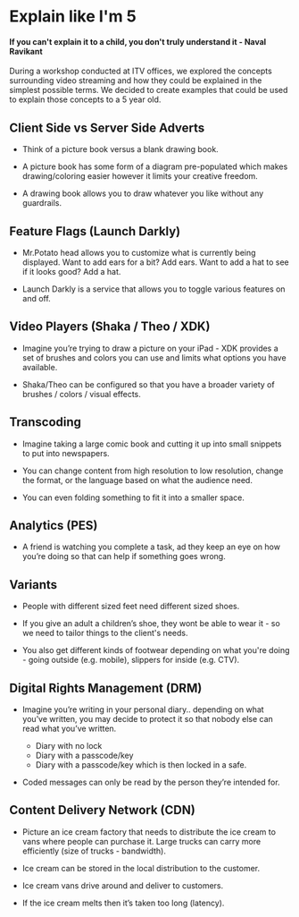 # Explain like I'm 5

#### If you can't explain it to a child, you don't truly understand it - Naval Ravikant

During a workshop conducted at ITV offices, we explored the concepts surrounding video streaming and how they could be explained in the simplest possible terms. We decided to create examples that could be used to explain those concepts to a 5 year old.

## Client Side vs Server Side Adverts
- Think of a picture book versus a blank drawing book.

- A picture book has some form of a diagram pre-populated which makes drawing/coloring easier however it limits your creative freedom.

- A drawing book allows you to draw whatever you like without any guardrails.

## Feature Flags (Launch Darkly)
- Mr.Potato head allows you to customize what is currently being displayed. Want to add ears for a bit? Add ears. Want to add a hat to see if it looks good? Add a hat.

- Launch Darkly is a service that allows you to toggle various features on and off.

## Video Players (Shaka / Theo / XDK)
- Imagine you’re trying to draw a picture on your iPad - XDK provides a set of brushes and colors you can use and limits what options you have available.

- Shaka/Theo can be configured so that you have a broader variety of brushes / colors / visual effects.

## Transcoding
- Imagine taking a large comic book and cutting it up into small snippets to put into newspapers.

- You can change content from high resolution to low resolution, change the format, or the language based on what the audience need.

- You can even folding something to fit it into a smaller space.

## Analytics (PES)
- A friend is watching you complete a task, ad they keep an eye on how you’re doing so that can help if something goes wrong.

## Variants
- People with different sized feet need different sized shoes.

- If you give an adult a children’s shoe, they wont be able to wear it - so we need to tailor things to the client's needs.

- You also get different kinds of footwear depending on what you're doing - going outside (e.g. mobile), slippers for inside (e.g. CTV).

## Digital Rights Management (DRM)
- Imagine you’re writing in your personal diary.. depending on what you’ve written, you may decide to protect it so that nobody else can read what you’ve written. 
    - Diary with no lock
    - Diary with a passcode/key
    - Diary with a passcode/key which is then locked in a safe.

- Coded messages can only be read by the person they’re intended for.

## Content Delivery Network (CDN)
- Picture an ice cream factory that needs to distribute the ice cream to vans where people can purchase it. Large trucks can carry more efficiently (size of trucks - bandwidth).

- Ice cream can be stored in the local distribution to the customer.

- Ice cream vans drive around and deliver to customers.

- If the ice cream melts then it’s taken too long (latency).